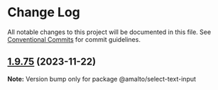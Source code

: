 # Change Log

All notable changes to this project will be documented in this file. See
[Conventional Commits](https://conventionalcommits.org) for commit guidelines.

## [1.9.75](https://github.com/amalto/platform6-ui-components/compare/@amalto/select-text-input@1.9.74...@amalto/select-text-input@1.9.75) (2023-11-22)

**Note:** Version bump only for package @amalto/select-text-input
